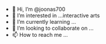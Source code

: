 - 👋 Hi, I’m @joonas700
- 👀 I’m interested in ...interactive arts
- 🌱 I’m currently learning ...
- 💞️ I’m looking to collaborate on ...
- 📫 How to reach me ...

<!---
joonas700/joonas700 is a ✨ special ✨ repository because its `README.md` (this file) appears on your GitHub profile.
You can click the Preview link to take a look at your changes.
--->
